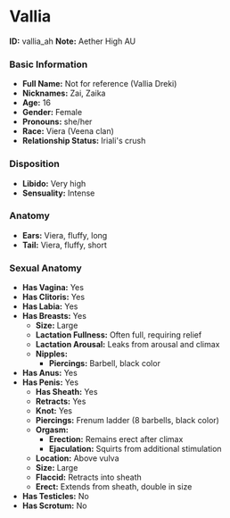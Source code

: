 # Vallia

**ID:** vallia_ah
**Note:** Aether High AU

### Basic Information

* **Full Name:** Not for reference (Vallia Dreki)
* **Nicknames:** Zai, Zaika
* **Age:** 16
* **Gender:** Female
* **Pronouns:** she/her
* **Race:** Viera (Veena clan)
* **Relationship Status:** Iriali's crush

### Disposition

* **Libido:** Very high
* **Sensuality:** Intense

### Anatomy

* **Ears:** Viera, fluffy, long
* **Tail:** Viera, fluffy, short

### Sexual Anatomy

* **Has Vagina:** Yes
* **Has Clitoris:** Yes
* **Has Labia:** Yes
* **Has Breasts:** Yes
    * **Size:** Large
    * **Lactation Fullness:** Often full, requiring relief
    * **Lactation Arousal:** Leaks from arousal and climax
    * **Nipples:**
        * **Piercings:** Barbell, black color
* **Has Anus:** Yes
* **Has Penis:** Yes
    * **Has Sheath:** Yes
    * **Retracts:** Yes
    * **Knot:** Yes
    * **Piercings:** Frenum ladder (8 barbells, black color)
    * **Orgasm:**
        * **Erection:** Remains erect after climax
        * **Ejaculation:** Squirts from additional stimulation
    * **Location:** Above vulva
    * **Size:** Large
    * **Flaccid:** Retracts into sheath
    * **Erect:** Extends from sheath, double in size
* **Has Testicles:** No
* **Has Scrotum:** No